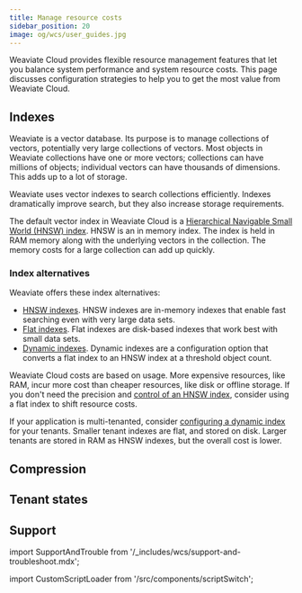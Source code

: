 ```yaml
---
title: Manage resource costs
sidebar_position: 20
image: og/wcs/user_guides.jpg
---
```


Weaviate Cloud provides flexible resource management features that let you balance system performance and system resource costs. This page discusses configuration strategies to help you to get the most value from Weaviate Cloud.

## Indexes

Weaviate is a vector database. Its purpose is to manage collections of vectors, potentially very large collections of vectors. Most objects in Weaviate collections have one or more vectors; collections can have millions of objects; individual vectors can have thousands of dimensions. This adds up to a lot of storage.

Weaviate uses vector indexes to search collections efficiently. Indexes dramatically improve search, but they also increase storage requirements.

The default vector index in Weaviate Cloud is a [Hierarchical Navigable Small World (HNSW) index](/developers/weaviate/concepts/vector-index#hierarchical-navigable-small-world-hnsw-index). HNSW is an in memory index. The index is held in RAM memory along with the underlying vectors in the collection. The memory costs for a large collection can add up quickly.

### Index alternatives

Weaviate offers these index alternatives:

- [HNSW indexes](/developers/weaviate/starter-guides/managing-resources/indexing#hnsw-indexes). HNSW indexes are in-memory indexes that enable fast searching even with very large data sets.
- [Flat indexes](/developers/weaviate/starter-guides/managing-resources/indexing#flat-indexes). Flat indexes are disk-based indexes that work best with small data sets.
- [Dynamic indexes](/developers/weaviate/starter-guides/managing-resources/indexing#dynamic-indexes). Dynamic indexes are a configuration option that converts a flat index to an HNSW index at a threshold object count.

Weaviate Cloud costs are based on usage. More expensive resources, like RAM, incur more cost than cheaper resources, like disk or offline storage. If you don't need the precision and [control of an HNSW index](/developers/weaviate/config-refs/schema/vector-index#hnsw-indexes), consider using a flat index to shift resource costs.

If your application is multi-tenanted, consider [configuring a dynamic index](/developers/weaviate/manage-data/collections#set-vector-index-type) for your tenants. Smaller tenant indexes are flat, and stored on disk. Larger tenants are stored in RAM as HNSW indexes, but the overall cost is lower.

## Compression

## Tenant states

## Support

import SupportAndTrouble from '/_includes/wcs/support-and-troubleshoot.mdx';

<SupportAndTrouble />

import CustomScriptLoader from '/src/components/scriptSwitch';

<CustomScriptLoader/>
